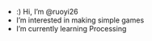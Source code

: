 - :) Hi, I’m @ruoyi26
- I’m interested in making simple games
- I’m currently learning Processing
<!---
ruoyi26/ruoyi26 is a ✨ special ✨ repository because its `README.md` (this file) appears on your GitHub profile.
You can click the Preview link to take a look at your changes.
--->
